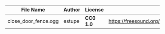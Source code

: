 | File Name        | Author   | License   | Link                            |
|------------------|----------|-----------|---------------------------------|
| close_door_fence.ogg | estupe | **CC0 1.0** | https://freesound.org/people/estupe/sounds/186362/ |